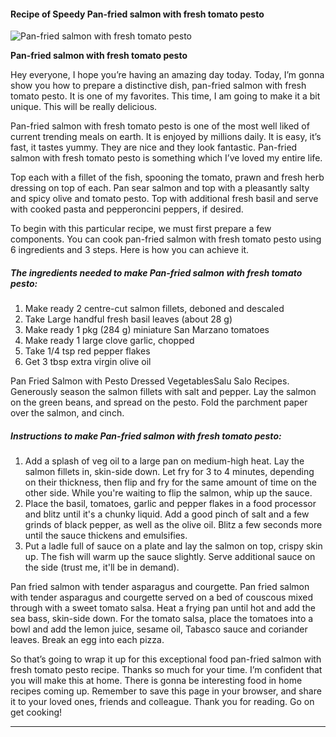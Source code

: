             

#### Recipe of Speedy Pan-fried salmon with fresh tomato pesto

![Pan-fried salmon with fresh tomato pesto](https://img-global.cpcdn.com/recipes/c3168a9a4648beaf/751x532cq70/pan-fried-salmon-with-fresh-tomato-pesto-recipe-main-photo.jpg)

**Pan-fried salmon with fresh tomato pesto**

Hey everyone, I hope you’re having an amazing day today. Today, I’m gonna show you how to prepare a distinctive dish, pan-fried salmon with fresh tomato pesto. It is one of my favorites. This time, I am going to make it a bit unique. This will be really delicious.

Pan-fried salmon with fresh tomato pesto is one of the most well liked of current trending meals on earth. It is enjoyed by millions daily. It is easy, it’s fast, it tastes yummy. They are nice and they look fantastic. Pan-fried salmon with fresh tomato pesto is something which I’ve loved my entire life.

Top each with a fillet of the fish, spooning the tomato, prawn and fresh herb dressing on top of each. Pan sear salmon and top with a pleasantly salty and spicy olive and tomato pesto. Top with additional fresh basil and serve with cooked pasta and pepperoncini peppers, if desired.

To begin with this particular recipe, we must first prepare a few components. You can cook pan-fried salmon with fresh tomato pesto using 6 ingredients and 3 steps. Here is how you can achieve it.

##### The ingredients needed to make Pan-fried salmon with fresh tomato pesto:

1.  Make ready 2 centre-cut salmon fillets, deboned and descaled
2.  Take Large handful fresh basil leaves (about 28 g)
3.  Make ready 1 pkg (284 g) miniature San Marzano tomatoes
4.  Make ready 1 large clove garlic, chopped
5.  Take 1/4 tsp red pepper flakes
6.  Get 3 tbsp extra virgin olive oil

Pan Fried Salmon with Pesto Dressed VegetablesSalu Salo Recipes. Generously season the salmon fillets with salt and pepper. Lay the salmon on the green beans, and spread on the pesto. Fold the parchment paper over the salmon, and cinch.

##### Instructions to make Pan-fried salmon with fresh tomato pesto:

1.  Add a splash of veg oil to a large pan on medium-high heat. Lay the salmon fillets in, skin-side down. Let fry for 3 to 4 minutes, depending on their thickness, then flip and fry for the same amount of time on the other side. While you're waiting to flip the salmon, whip up the sauce.
2.  Place the basil, tomatoes, garlic and pepper flakes in a food processor and blitz until it's a chunky liquid. Add a good pinch of salt and a few grinds of black pepper, as well as the olive oil. Blitz a few seconds more until the sauce thickens and emulsifies.
3.  Put a ladle full of sauce on a plate and lay the salmon on top, crispy skin up. The fish will warm up the sauce slightly. Serve additional sauce on the side (trust me, it'll be in demand).

Pan fried salmon with tender asparagus and courgette. Pan fried salmon with tender asparagus and courgette served on a bed of couscous mixed through with a sweet tomato salsa. Heat a frying pan until hot and add the sea bass, skin-side down. For the tomato salsa, place the tomatoes into a bowl and add the lemon juice, sesame oil, Tabasco sauce and coriander leaves. Break an egg into each pizza.

So that’s going to wrap it up for this exceptional food pan-fried salmon with fresh tomato pesto recipe. Thanks so much for your time. I’m confident that you will make this at home. There is gonna be interesting food in home recipes coming up. Remember to save this page in your browser, and share it to your loved ones, friends and colleague. Thank you for reading. Go on get cooking!

* * *